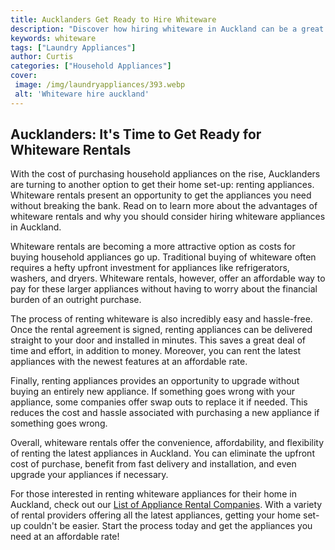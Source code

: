 ```yaml
---
title: Aucklanders Get Ready to Hire Whiteware
description: "Discover how hiring whiteware in Auckland can be a great investment for you Find out the best rental providers and crucial tips for getting the most out of your hire Start planning for your new household essential now"
keywords: whiteware
tags: ["Laundry Appliances"]
author: Curtis
categories: ["Household Appliances"]
cover: 
 image: /img/laundryappliances/393.webp
 alt: 'Whiteware hire auckland'
---
```

## Aucklanders: It's Time to Get Ready for Whiteware Rentals

With the cost of purchasing household appliances on the rise, Aucklanders are turning to another option to get their home set-up: renting appliances. Whiteware rentals present an opportunity to get the appliances you need without breaking the bank. Read on to learn more about the advantages of whiteware rentals and why you should consider hiring whiteware appliances in Auckland.

Whiteware rentals are becoming a more attractive option as costs for buying household appliances go up. Traditional buying of whiteware often requires a hefty upfront investment for appliances like refrigerators, washers, and dryers. Whiteware rentals, however, offer an affordable way to pay for these larger appliances without having to worry about the financial burden of an outright purchase. 

The process of renting whiteware is also incredibly easy and hassle-free. Once the rental agreement is signed, renting appliances can be delivered straight to your door and installed in minutes. This saves a great deal of time and effort, in addition to money. Moreover, you can rent the latest appliances with the newest features at an affordable rate. 

Finally, renting appliances provides an opportunity to upgrade without buying an entirely new appliance. If something goes wrong with your appliance, some companies offer swap outs to replace it if needed. This reduces the cost and hassle associated with purchasing a new appliance if something goes wrong.

Overall, whiteware rentals offer the convenience, affordability, and flexibility of renting the latest appliances in Auckland. You can eliminate the upfront cost of purchase, benefit from fast delivery and installation, and even upgrade your appliances if necessary. 

For those interested in renting whiteware appliances for their home in Auckland, check out our [List of Appliance Rental Companies](./pages/appliance-rental). With a variety of rental providers offering all the latest appliances, getting your home set-up couldn't be easier. Start the process today and get the appliances you need at an affordable rate!
